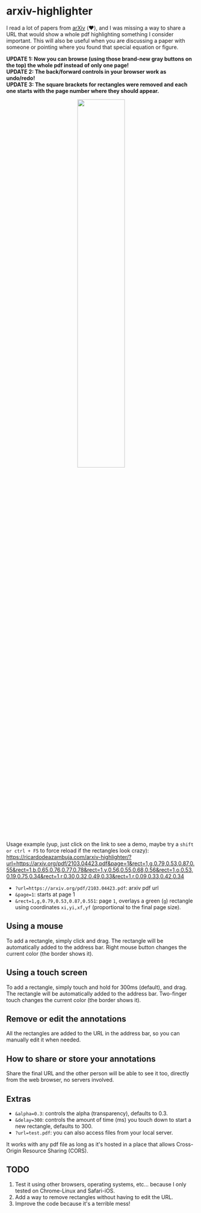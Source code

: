 # arxiv-highlighter

I read a lot of papers from [arXiv](https://arxiv.org/) (:heart:), and I was missing a way to share a URL that would show a whole pdf highlighting something I consider important. This will also be useful when you are discussing a paper with someone or pointing where you found that special equation or figure. 

**UPDATE 1: Now you can browse (using those brand-new gray buttons on the top) the whole pdf instead of only one page!**     
**UPDATE 2: The back/forward controls in your browser work as undo/redo!**     
**UPDATE 3: The square brackets for rectangles were removed and each one starts with the page number where they should appear.**     


<p align="center">
<img src="https://user-images.githubusercontent.com/6606382/218593704-e5831beb-d88e-428e-abac-b6f9c17ae66a.png" width=50% height=50%>
</p>

Usage example (yup, just click on the link to see a demo, maybe try a `shift or ctrl + F5` to force reload if the rectangles look crazy):    
<a href="https://ricardodeazambuja.com/arxiv-highlighter/?url=https://arxiv.org/pdf/2103.04423.pdf&page=1&rect=1,g,0.79,0.53,0.87,0.55&rect=1,b,0.65,0.76,0.77,0.78&rect=1,y,0.56,0.55,0.68,0.56&rect=1,o,0.53,0.19,0.75,0.34&rect=1,r,0.30,0.32,0.49,0.33&rect=1,r,0.09,0.33,0.42,0.34">https://ricardodeazambuja.com/arxiv-highlighter/?url=https://arxiv.org/pdf/2103.04423.pdf&page=1&rect=1,g,0.79,0.53,0.87,0.55&rect=1,b,0.65,0.76,0.77,0.78&rect=1,y,0.56,0.55,0.68,0.56&rect=1,o,0.53,0.19,0.75,0.34&rect=1,r,0.30,0.32,0.49,0.33&rect=1,r,0.09,0.33,0.42,0.34</a>

* `?url=https://arxiv.org/pdf/2103.04423.pdf`: arxiv pdf url
* `&page=1`: starts at page 1
* `&rect=1,g,0.79,0.53,0.87,0.551`: page `1`, overlays a green (`g`) rectangle using coordinates `xi,yi,xf,yf` (proportional to the final page size).

## Using a mouse
To add a rectangle, simply click and drag. The rectangle will be automatically added to the address bar. Right mouse button changes the current color (the border shows it).

## Using a touch screen
To add a rectangle, simply touch and hold for 300ms (default), and drag. The rectangle will be automatically added to the address bar. Two-finger touch changes the current color (the border shows it).

## Remove or edit the annotations
All the rectangles are added to the URL in the address bar, so you can manually edit it when needed.     
## How to share or store your annotations
Share the final URL and the other person will be able to see it too, directly from the web browser, no servers involved.


## Extras
* `&alpha=0.3`: controls the alpha (transparency), defaults to 0.3.
* `&delay=300`: controls the amount of time (ms) you touch down to start a new rectangle, defaults to 300.
* `?url=test.pdf`: you can also access files from your local server.

It works with any pdf file as long as it's hosted in a place that allows Cross-Origin Resource Sharing (CORS).

## TODO
1. Test it using other browsers, operating systems, etc... because I only tested on Chrome-Linux and Safari-iOS.
2. Add a way to remove rectangles without having to edit the URL.
3. Improve the code because it's a terrible mess!

